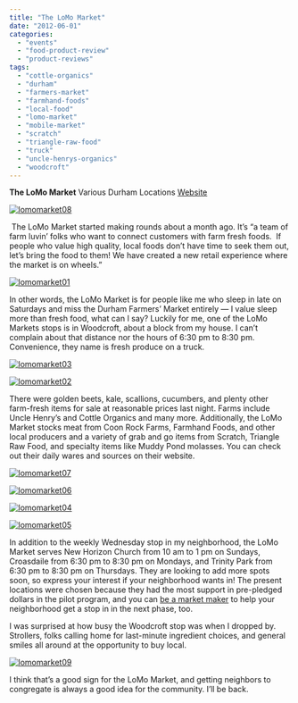 ```yaml
---
title: "The LoMo Market"
date: "2012-06-01"
categories:
  - "events"
  - "food-product-review"
  - "product-reviews"
tags:
  - "cottle-organics"
  - "durham"
  - "farmers-market"
  - "farmhand-foods"
  - "local-food"
  - "lomo-market"
  - "mobile-market"
  - "scratch"
  - "triangle-raw-food"
  - "truck"
  - "uncle-henrys-organics"
  - "woodcroft"
---
```


**The LoMo Market** Various Durham Locations [Website](http://lomomarket.com/)

[![](http://s3.amazonaws.com/thegourmez-wpmedia/2012/05/lomomarket08.jpg "lomomarket08")](http://s3.amazonaws.com/thegourmez-wpmedia/2012/05/lomomarket08.jpg)

 The LoMo Market started making rounds about a month ago. It’s “a team of farm luvin’ folks who want to connect customers with farm fresh foods.  If people who value high quality, local foods don’t have time to seek them out, let’s bring the food to them! We have created a new retail experience where the market is on wheels.”

[![](http://s3.amazonaws.com/thegourmez-wpmedia/2012/05/lomomarket01.jpg "lomomarket01")](http://s3.amazonaws.com/thegourmez-wpmedia/2012/05/lomomarket01.jpg)

In other words, the LoMo Market is for people like me who sleep in late on Saturdays and miss the Durham Farmers’ Market entirely — I value sleep more than fresh food, what can I say? Luckily for me, one of the LoMo Markets stops is in Woodcroft, about a block from my house. I can’t complain about that distance nor the hours of 6:30 pm to 8:30 pm. Convenience, they name is fresh produce on a truck.

[![](http://s3.amazonaws.com/thegourmez-wpmedia/2012/05/lomomarket03.jpg "lomomarket03")](http://s3.amazonaws.com/thegourmez-wpmedia/2012/05/lomomarket03.jpg)

[![](http://s3.amazonaws.com/thegourmez-wpmedia/2012/05/lomomarket02.jpg "lomomarket02")](http://s3.amazonaws.com/thegourmez-wpmedia/2012/05/lomomarket02.jpg)

There were golden beets, kale, scallions, cucumbers, and plenty other farm-fresh items for sale at reasonable prices last night. Farms include Uncle Henry’s and Cottle Organics and many more. Additionally, the LoMo Market stocks meat from Coon Rock Farms, Farmhand Foods, and other local producers and a variety of grab and go items from Scratch, Triangle Raw Food, and specialty items like Muddy Pond molasses. You can check out their daily wares and sources on their website.




<div class="caption">

[![](http://s3.amazonaws.com/thegourmez-wpmedia/2012/05/lomomarket07.jpg "lomomarket07")](http://s3.amazonaws.com/thegourmez-wpmedia/2012/05/lomomarket07.jpg)</div>





<div class="caption">

[![](http://s3.amazonaws.com/thegourmez-wpmedia/2012/05/lomomarket06.jpg "lomomarket06")](http://s3.amazonaws.com/thegourmez-wpmedia/2012/05/lomomarket06.jpg)</div>





<div class="caption">

[![](http://s3.amazonaws.com/thegourmez-wpmedia/2012/05/lomomarket04.jpg "lomomarket04")](http://s3.amazonaws.com/thegourmez-wpmedia/2012/05/lomomarket04.jpg)</div>





<div class="caption">

[![](http://s3.amazonaws.com/thegourmez-wpmedia/2012/05/lomomarket05.jpg "lomomarket05")](http://s3.amazonaws.com/thegourmez-wpmedia/2012/05/lomomarket05.jpg)</div>


In addition to the weekly Wednesday stop in my neighborhood, the LoMo Market serves New Horizon Church from 10 am to 1 pm on Sundays, Croasdaile from 6:30 pm to 8:30 pm on Mondays, and Trinity Park from 6:30 pm to 8:30 pm on Thursdays. They are looking to add more spots soon, so express your interest if your neighborhood wants in! The present locations were chosen because they had the most support in pre-pledged dollars in the pilot program, and you can [be a market maker](http://lomomarket.com/get-involved/be-a-market-maker/) to help your neighborhood get a stop in in the next phase, too.

I was surprised at how busy the Woodcroft stop was when I dropped by. Strollers, folks calling home for last-minute ingredient choices, and general smiles all around at the opportunity to buy local.




<div class="caption">

[![](http://s3.amazonaws.com/thegourmez-wpmedia/2012/05/lomomarket09.jpg "lomomarket09")](http://s3.amazonaws.com/thegourmez-wpmedia/2012/05/lomomarket09.jpg)</div>


I think that’s a good sign for the LoMo Market, and getting neighbors to congregate is always a good idea for the community. I’ll be back.
